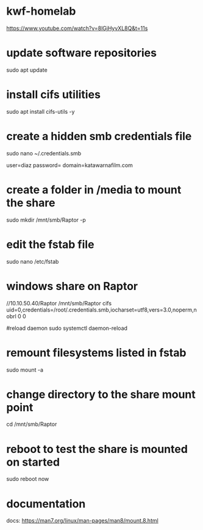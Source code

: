 # kwf-homelab


https://www.youtube.com/watch?v=8lGjHyvXL8Q&t=11s

# update software repositories
sudo apt update

# install cifs utilities
sudo apt install cifs-utils -y

# create a hidden smb credentials file
sudo nano ~/.credentials.smb

user=diaz
password= 
domain=katawarnafilm.com


# create a folder in /media to mount the share
sudo mkdir /mnt/smb/Raptor -p

# edit the fstab file
sudo nano /etc/fstab

# windows share on Raptor
//10.10.50.40/Raptor /mnt/smb/Raptor cifs uid=0,credentials=/root/.credentials.smb,iocharset=utf8,vers=3.0,noperm,nobrl 0 0

#reload daemon
sudo systemctl daemon-reload

# remount filesystems listed in fstab
sudo mount -a

# change directory to the share mount point
cd /mnt/smb/Raptor

# reboot to test the share is mounted on started
sudo reboot now

# documentation
docs: https://man7.org/linux/man-pages/man8/mount.8.html
